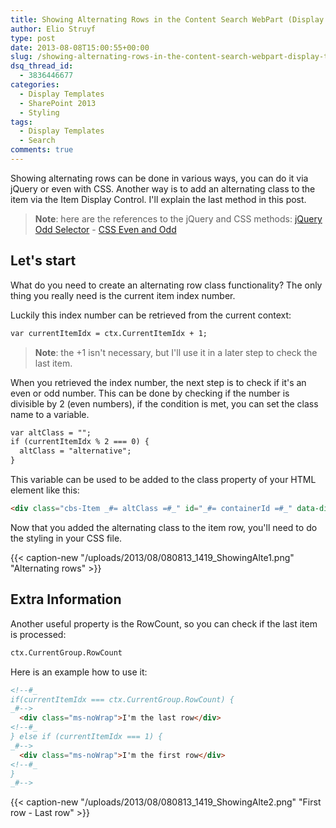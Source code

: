 ```yaml
---
title: Showing Alternating Rows in the Content Search WebPart (Display Template)
author: Elio Struyf
type: post
date: 2013-08-08T15:00:55+00:00
slug: /showing-alternating-rows-in-the-content-search-webpart-display-template/
dsq_thread_id:
  - 3836446677
categories:
  - Display Templates
  - SharePoint 2013
  - Styling
tags:
  - Display Templates
  - Search
comments: true
---
```


Showing alternating rows can be done in various ways, you can do it via jQuery or even with CSS. Another way is to add an alternating class to the item via the Item Display Control. I'll explain the last method in this post.

> **Note**: here are the references to the jQuery and CSS methods: [jQuery Odd Selector](http://api.jquery.com/odd-selector/) - [CSS Even and Odd](http://www.w3.org/Style/Examples/007/evenodd.en.html)

## Let's start

What do you need to create an alternating row class functionality? The only thing you really need is the current item index number.

Luckily this index number can be retrieved from the current context:

```html
var currentItemIdx = ctx.CurrentItemIdx + 1;
```

> **Note**: the +1 isn't necessary, but I'll use it in a later step to check the last item.

When you retrieved the index number, the next step is to check if it's an even or odd number. This can be done by checking if the number is divisible by 2 (even numbers), if the condition is met, you can set the class name to a variable.

```html
var altClass = "";
if (currentItemIdx % 2 === 0) {
  altClass = "alternative";
}
```

This variable can be used to be added to the class property of your HTML element like this:

```html
<div class="cbs-Item _#= altClass =#_" id="_#= containerId =#_" data-displaytemplate="Item2Lines">
```

Now that you added the alternating class to the item row, you'll need to do the styling in your CSS file.

{{< caption-new "/uploads/2013/08/080813_1419_ShowingAlte1.png" "Alternating rows" >}}

## Extra Information

Another useful property is the RowCount, so you can check if the last item is processed:

```html
ctx.CurrentGroup.RowCount
```

Here is an example how to use it:

```html
<!--#_
if(currentItemIdx === ctx.CurrentGroup.RowCount) {
_#-->
  <div class="ms-noWrap">I'm the last row</div>
<!--#_
} else if (currentItemIdx === 1) {
_#-->
  <div class="ms-noWrap">I'm the first row</div>
<!--#_
}
_#-->
```

{{< caption-new "/uploads/2013/08/080813_1419_ShowingAlte2.png" "First row - Last row" >}}